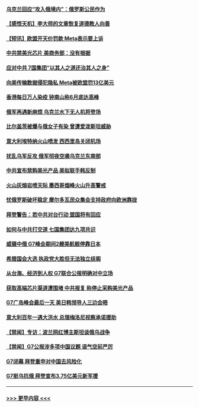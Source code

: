 #### [乌克兰回应“攻入俄境内”：俄罗斯公民作为](../pages/prog202/a103717968.md?t=05230643) 
#### [【感悟天机】李大师的文章恢复道德教人向善](../pages/prog202/a103717901.md?t=05230643) 
#### [【短讯】欧盟开天价罚款 Meta表示要上诉](../pages/prog202/a103717888.md?t=05230643) 
#### [中共禁美光芯片 美商务部：没有根据](../pages/prog202/a103717882.md?t=05230643) 
#### [应对中共 7国集团“以其人之道还治其人之身”](../pages/prog202/a103717870.md?t=05230643) 
#### [向美传输数据侵犯隐私 Meta被欧盟罚13亿美元](../pages/prog202/a103717781.md?t=05230643) 
#### [香港每日万人染疫 钟南山称6月底达高峰](../pages/prog202/a103717688.md?t=05230643) 
#### [俄军再遇新麻烦 乌克兰水下无人机将登场](../pages/prog202/a103717678.md?t=05230643) 
#### [比尔盖茨被爆与俄女子有染 曾遭爱泼斯坦威胁](../pages/prog202/a103717672.md?t=05230643) 
#### [意大利埃特纳火山喷发 西西里岛关闭机场](../pages/prog202/a103717652.md?t=05230643) 
#### [扰乱乌军反攻 俄军彻夜空袭乌克兰东南部](../pages/prog202/a103717634.md?t=05230643) 
#### [中共宣布禁购美光产品 美拟联手韩反制](../pages/prog202/a103717628.md?t=05230643) 
#### [火山灰熔岩喷天际 墨西哥烟峰火山升高警戒](../pages/prog202/a103717596.md?t=05230643) 
#### [忧俄罗斯破坏稳定 摩尔多瓦民众集会支持政府向欧洲靠拢](../pages/prog202/a103717557.md?t=05230643) 
#### [拜登警告：若中共对台行动 盟国将有回应](../pages/prog202/a103717559.md?t=05230643) 
#### [如何与中共打交道 七国集团达九项共识](../pages/prog202/a103717528.md?t=05230643) 
#### [威摄中俄 G7峰会期间2艘美航舰停靠日本](../pages/prog202/a103717492.md?t=05230643) 
#### [希腊国会大选 执政党大胜但无法独立组阁](../pages/prog202/a103717482.md?t=05230643) 
#### [从台海、经济到人权 G7联合公报明确对中立场](../pages/prog202/a103717424.md?t=05230643) 
#### [获取高端芯片渠道遭围堵 中共报复 称停止采购美光产品](../pages/prog202/a103717412.md?t=05230643) 
#### [G7广岛峰会最后一天 美日韩领导人三边会晤](../pages/prog202/a103717418.md?t=05230643) 
#### [意大利百年一遇大洪水 总理梅洛尼视察承诺援助](../pages/prog202/a103717420.md?t=05230643) 
#### [【禁闻】专访：波兰网红博主斯坦谈俄乌战争](../pages/prog202/a103717352.md?t=05230643) 
#### [【禁闻】G7公报涉多项中国议题 语气空前严厉](../pages/prog202/a103717353.md?t=05230643) 
#### [G7闭幕 拜登重申对中国去风险化](../pages/prog202/a103717303.md?t=05230643) 
#### [G7挺乌抗俄 拜登宣布3.75亿美元新军援](../pages/prog202/a103717302.md?t=05230643) 

----
#### [ >>> 更早内容 <<< ](../indexes/prog202-earlier.md)
